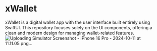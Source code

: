 # xWallet
xWallet is a digital wallet app with the user interface built entirely using SwiftUI. This repository focuses solely on the UI components, offering a clean and modern design for managing wallet-related features.
![Uploading Simulator Screenshot - iPhone 16 Pro - 2024-10-11 at 11.11.05.png…]()
